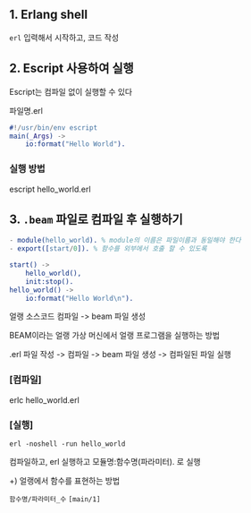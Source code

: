 ## 1. Erlang shell

`erl` 입력해서 시작하고, 코드 작성

## 2. Escript 사용하여 실행

Escript는 컴파일 없이 실행할 수 있다

파일명.erl

```erlang
#!/usr/bin/env escript
main(_Args) ->
	io:format("Hello World").
```

### 실행 방법

escript hello_world.erl

## 3. `.beam` 파일로 컴파일 후 실행하기

```erlang
- module(hello_world). % module의 이름은 파일이름과 동일해야 한다 
- export([start/0]). % 함수를 외부에서 호출 할 수 있도록 

start() ->
	hello_world(),
	init:stop().
hello_world() ->
	io:format("Hello World\n").
```

얼랭 소스코드 컴파일 -> beam 파일 생성

BEAM이라는 얼랭 가상 머신에서 얼랭 프로그램을 실행하는 방법

.erl 파일 작성 -> 컴파일 -> beam 파일 생성 -> 컴파일된 파일 실행

### [컴파일]

erlc hello_world.erl

### [실행]

`erl -noshell -run hello_world`

컴파일하고, erl 실행하고 모듈명:함수명(파라미터). 로 실행

+) 얼랭에서 함수를 표현하는 방법

`함수명/파라미터_수`  `[main/1]`
